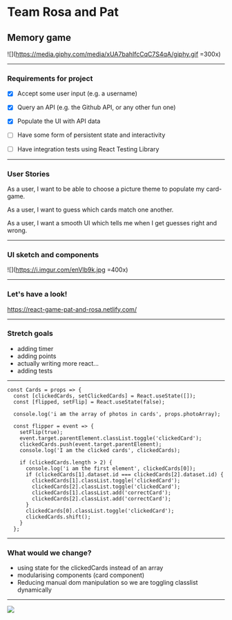 # Team Rosa and Pat
## Memory game 
![](https://media.giphy.com/media/xUA7bahIfcCqC7S4qA/giphy.gif =300x)


---

### Requirements for project

- [x] Accept some user input (e.g. a username)
- [x] Query an API (e.g. the Github API, or any other fun one)
- [x] Populate the UI with API data
- [ ] Have some form of persistent state and interactivity
- [ ] Have integration tests using React Testing Library


---


### User Stories

As a user, I want to be able to choose a picture theme to populate my card-game. 

As a user, I want to guess which cards match one another. 

As a user, I want a smooth UI which tells me when I get guesses right and wrong.

---

### UI sketch and components
![](https://i.imgur.com/enVlb9k.jpg =400x)


---

### Let's have a look! 

https://react-game-pat-and-rosa.netlify.com/

---

### Stretch goals
* adding timer
* adding points 
* actually writing more react...
* adding tests

---

```javascript=
const Cards = props => {
  const [clickedCards, setClickedCards] = React.useState([]);
  const [flipped, setFlip] = React.useState(false);

  console.log('i am the array of photos in cards', props.photoArray);

  const flipper = event => {
    setFlip(true);
    event.target.parentElement.classList.toggle('clickedCard');
    clickedCards.push(event.target.parentElement);
    console.log('I am the clicked cards', clickedCards);

    if (clickedCards.length > 2) {
      console.log('i am the first element', clickedCards[0]);
      if (clickedCards[1].dataset.id === clickedCards[2].dataset.id) {
        clickedCards[1].classList.toggle('clickedCard');
        clickedCards[2].classList.toggle('clickedCard');
        clickedCards[1].classList.add('correctCard');
        clickedCards[2].classList.add('correctCard');
      }
      clickedCards[0].classList.toggle('clickedCard');
      clickedCards.shift();
    }
  };
```

---

### What would we change? 
* using state for the clickedCards instead of an array
* modularising components (card component) 
* Reducing manual dom manipulation so we are toggling classlist dynamically


---

![](https://media.giphy.com/media/3oEdva9BUHPIs2SkGk/giphy.gif)
